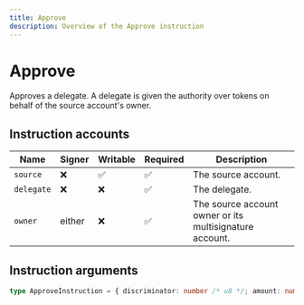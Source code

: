 ```yaml
---
title: Approve
description: Overview of the Approve instruction
---
```


# Approve

Approves a delegate. A delegate is given the authority over tokens on
behalf of the source account's owner.

## Instruction accounts

| Name       | Signer | Writable | Required | Description                                             |
| ---------- | ------ | -------- | -------- | ------------------------------------------------------- |
| `source`   | ❌      | ✅        | ✅        | The source account.                                     |
| `delegate` | ❌      | ❌        | ✅        | The delegate.                                           |
| `owner`    | either | ❌        | ✅        | The source account owner or its multisignature account. |

## Instruction arguments

```ts
type ApproveInstruction = { discriminator: number /* u8 */; amount: number /* u64 */ }
```